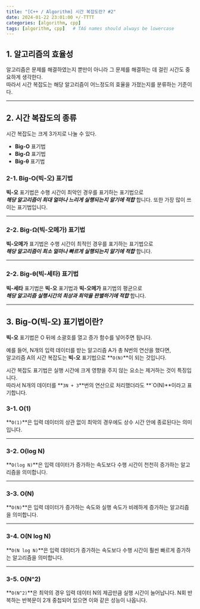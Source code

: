 ```yaml
---
title: "[C++ / Algorithm] 시간 복잡도란? #2"
date: 2024-01-22 23:01:00 +/-TTTT
categories: [algorithm, cpp]
tags: [algorithm, cpp]   # TAG names should always be lowercase
---
```


## 1. 알고리즘의 효율성

알고리즘은 문제를 해결하였는지 뿐만이 아니라 그 문제를 해결하는 데 걸린 시간도 중요하게 생각한다.<br>
따라서 시간 복잡도는 해당 알고리즘이 어느정도의 효율을 가졌는지를 분류하는 기준이다.

----

## 2. 시간 복잡도의 종류

시간 복잡도는 크게 3가지로 나눌 수 있다.

* **Big-O** 표기법
* **Big-Ω** 표기법
* **Big-θ** 표기법

### 2-1. Big-O(빅-오) 표기법

**빅-오** 표기법은 수행 시간이 최악인 경우를 표기하는 표기법으로<br>
***해당 알고리즘이 최대 얼마나 느리게 실행되는지 알기에 적합*** 합니다.
또한 가장 많이 쓰이는 표기법입니다.

----

### 2-2. Big-Ω(빅-오메가) 표기법

**빅-오메가** 표기법은 수행 시간이 최적인 경우를 표기하는 표기법으로<br>
***해당 알고리즘이 최소 얼마나 빠르게 실행되는지 알기에 적합*** 합니다.

----

### 2-2. Big-θ(빅-세타) 표기법

**빅-세타** 표기법은 **빅-오** 표기법과 **빅-오메가** 표기법의 평균으로<br>
***해당 알고리즘 실행시간의 최상과 최악을 판별하기에 적합*** 합니다.

----

## 3. Big-O(빅-오) 표기법이란?

**빅-오** 표기법은 O 뒤에 소괄호를 열고 증가 함수를 넣어주면 됩니다.

예를 들어, N개의 입력 데이터를 받는 알고리즘 A가 총 N번의 연산을 했다면,<br>
알고리즘 A의 시간 복잡도는 **빅-오** 표기법으로 **`O(N)`**이 되는 것입니다.

시간 복잡도 표기법은 실행 시간에 크게 영향을 주지 않는 요소는 제거하는 것이 특징입니다.<br>
따라서 N개의 데이터를 **`3N + 3`**번의 연산으로 처리했더라도 **`O(N)**이라고 표기합니다.

### 3-1. O(1)

**`O(1)`**은 입력 데이터의 상관 없이 최악의 경우에도 상수 시간 안에 종료된다는 의미입니다.

----

### 3-2. O(log N)

**`O(log N)`**은 입력 데이터가 증가하는 속도보다 수행 시간이 천천히 증가하는 알고리즘을 의미합니다.

----

### 3-3. O(N)

**`O(N)`**은 입력 데이터가 증가하는 속도와 실행 속도가 비례하게 증가하는 알고리즘을 의미합니다.

----

### 3-4. O(N log N)

**`O(N log N)`**은 입력 데이터가 증가하는 속도보다 수행 시간이 훨씬 빠르게 증가하는 알고리즘을 의미합니다.

----

### 3-5. O(N^2)

**`O(N^2)`**은 최악의 경우 입력 데이터 N의 제곱만큼 실행 시간이 늘어납니다. N회 반복하는 반복문이 2개 중첩되어 있으면 이와 같은 성능이 나옵니다.
